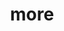 ---
layout: page
title: more
nav: false
nav_order: 2
dropdown: true
children:
    - title: Publications
      permalink: /publications/
    - title: divider
    - title: CV
      permalink: /cv/
---